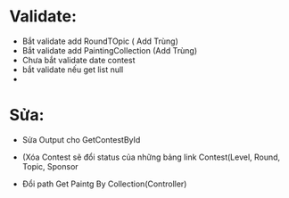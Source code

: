 # Validate:
- Bắt validate add RoundTOpic ( Add Trùng)
- Bắt validate add PaintingCollection (Add Trùng)
- Chưa bắt validate date contest
- bắt validate nếu get list null
- 

# Sửa: 
- Sửa Output cho GetContestById
- (Xóa Contest sẽ đổi status của những bảng link Contest(Level, Round, Topic, Sponsor


- Đổi path Get Paintg By Collection(Controller)
